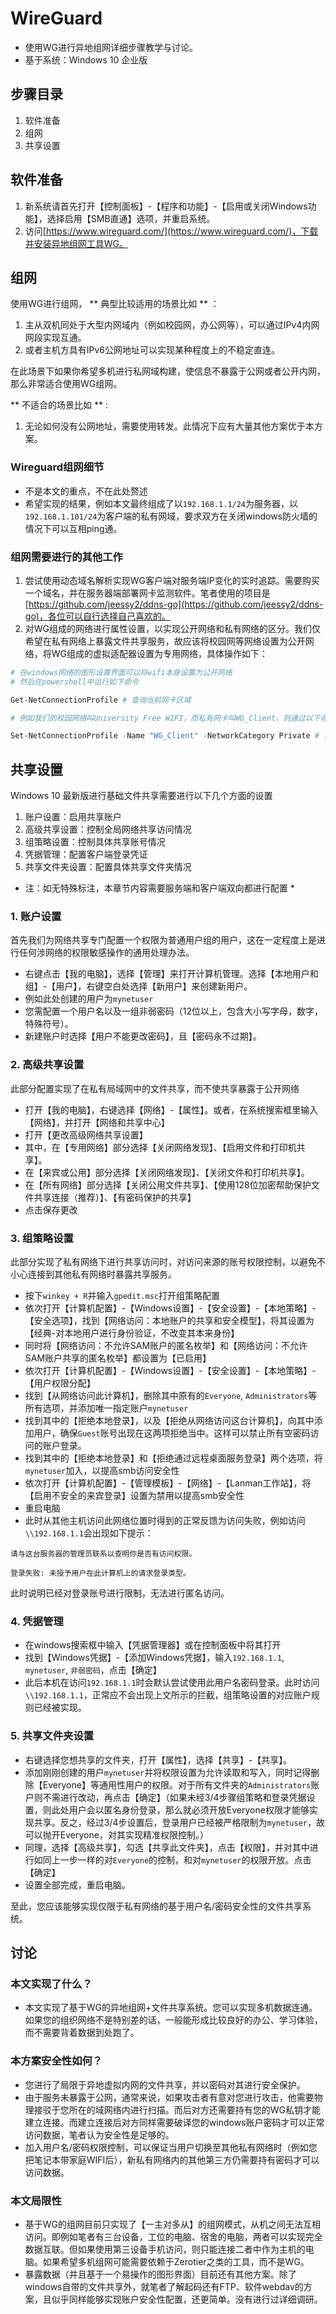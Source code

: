 # WireGuard
- 使用WG进行异地组网详细步骤教学与讨论。
- 基于系统：Windows 10 企业版

## 步骤目录
1. 软件准备
2. 组网
3. 共享设置

## 软件准备
1. 新系统请首先打开【控制面板】-【程序和功能】-【启用或关闭Windows功能】，选择启用【SMB直通】选项，并重启系统。
2. 访问[https://www.wireguard.com/](https://www.wireguard.com/)，下载并安装异地组网工具WG。


## 组网
使用WG进行组网， ** 典型比较适用的场景比如 ** ：
1. 主从双机同处于大型内网域内（例如校园网，办公网等），可以通过IPv4内网网段实现互通。
2. 或者主机方具有IPv6公网地址可以实现某种程度上的不稳定直连。

在此场景下如果你希望多机进行私网域构建，使信息不暴露于公网或者公开内网，那么非常适合使用WG组网。

 ** 不适合的场景比如 ** :
1. 无论如何没有公网地址，需要使用转发。此情况下应有大量其他方案优于本方案。

### Wireguard组网细节
- 不是本文的重点，不在此处赘述
- 希望实现的结果，例如本文最终组成了以`192.168.1.1/24`为服务器，以`192.168.1.101/24`为客户端的私有网域，要求双方在关闭windows防火墙的情况下可以互相ping通。

### 组网需要进行的其他工作
1. 尝试使用动态域名解析实现WG客户端对服务端IP变化的实时追踪。需要购买一个域名，并在服务器端部署网卡监测软件。笔者使用的项目是[https://github.com/jeessy2/ddns-go](https://github.com/jeessy2/ddns-go)，各位可以自行选择自己喜欢的。
2. 对WG组成的网络进行属性设置，以实现公开网络和私有网络的区分。我们仅希望在私有网络上暴露文件共享服务，故应该将校园网等网络设置为公开网络，将WG组成的虚拟适配器设置为专用网络，具体操作如下：
```powershell
# 在windows网络的图形设置界面可以将wifi本身设置为公开网络
# 然后在powershell中运行如下命令

Get-NetConnectionProfile # 查询当前网卡区域

# 例如我们的校园网络叫University Free WIFI，而私有网卡叫WG_Client，则通过以下命令将虚拟适配器设置为专用网络。

Set-NetConnectionProfile -Name "WG_Client" -NetworkCategory Private # 或Public
```
## 共享设置
Windows 10 最新版进行基础文件共享需要进行以下几个方面的设置
1. 账户设置：启用共享账户
2. 高级共享设置：控制全局网络共享访问情况
3. 组策略设置：控制具体共享账号情况
4. 凭据管理：配置客户端登录凭证
5. 共享文件夹设置：配置具体共享文件夹情况


* 注：如无特殊标注，本章节内容需要服务端和客户端双向都进行配置 *

### 1. 账户设置
首先我们为网络共享专门配置一个权限为普通用户组的用户，这在一定程度上是进行任何涉网络的权限敏感操作的通用处理办法。
- 右键点击【我的电脑】，选择【管理】来打开计算机管理。选择【本地用户和组】-【用户】，右键空白处选择【新用户】来创建新用户。
- 例如此处创建的用户为`mynetuser`
- 您需配置一个用户名以及一组非弱密码（12位以上，包含大小写字母，数字，特殊符号）。
- 新建账户时选择【用户不能更改密码】，且【密码永不过期】。

### 2. 高级共享设置
此部分配置实现了在私有局域网中的文件共享，而不使共享暴露于公开网络
- 打开【我的电脑】，右键选择【网络】-【属性】。或者，在系统搜索框里输入【网络】，并打开【网络和共享中心】
- 打开【更改高级网络共享设置】
- 其中，在【专用网络】部分选择【关闭网络发现】、【启用文件和打印机共享】。
- 在【来宾或公用】部分选择【关闭网络发现】、【关闭文件和打印机共享】。
- 在【所有网络】部分选择【关闭公用文件共享】、【使用128位加密帮助保护文件共享连接（推荐）】、【有密码保护的共享】
- 点击保存更改

### 3. 组策略设置
此部分实现了私有网络下进行共享访问时，对访问来源的账号权限控制，以避免不小心连接到其他私有网络时暴露共享服务。
- 按下`winkey + R`并输入`gpedit.msc`打开组策略配置
- 依次打开【计算机配置】-【Windows设置】-【安全设置】-【本地策略】-【安全选项】，找到【网络访问：本地账户的共享和安全模型】，将其设置为【经典-对本地用户进行身份验证，不改变其本来身份】
- 同时将【网络访问：不允许SAM账户的匿名枚举】和【网络访问：不允许SAM账户共享的匿名枚举】都设置为【已启用】
- 依次打开【计算机配置】-【Windows设置】-【安全设置】-【本地策略】-【用户权限分配】
- 找到【从网络访问此计算机】，删除其中原有的`Everyone`, `Administrators`等所有选项，并添加唯一指定账户`mynetuser`
- 找到其中的【拒绝本地登录】，以及【拒绝从网络访问这台计算机】，向其中添加用户，确保`Guest`账号出现在这两项拒绝当中。这样可以禁止所有空密码访问的账户登录。
- 找到其中的【拒绝本地登录】和【拒绝通过远程桌面服务登录】两个选项，将`mynetuser`加入，以提高smb访问安全性
- 依次打开【计算机配置】-【管理模板】-【网络】-【Lanman工作站】，将【启用不安全的来宾登录】设置为禁用以提高smb安全性
- 重启电脑
- 此时从其他主机访问此网络位置时得到的正常反馈为访问失败，例如访问`\\192.168.1.1`会出现如下提示：
```
请与这台服务器的管理员联系以查明你是否有访问权限。

登录失败: 未授予用户在此计算机上的请求登录类型。
```
此时说明已经对登录账号进行限制，无法进行匿名访问。

### 4. 凭据管理
- 在windows搜索框中输入【凭据管理器】或在控制面板中将其打开
- 找到【Windows凭据】-【添加Windows凭据】，输入`192.168.1.1`, `mynetuser`, `非弱密码`，点击【确定】
- 此后本机在访问`192.168.1.1`时会默认尝试使用此用户名密码登录。此时访问`\\192.168.1.1`，正常应不会出现上文所示的拦截，组策略设置的对应账户规则已经被实现。

### 5. 共享文件夹设置
- 右键选择您想共享的文件夹，打开【属性】，选择【共享】-【共享】。
- 添加刚刚创建的用户`mynetuser`并将权限设置为允许读取和写入，同时记得删除【Everyone】等通用性用户的权限。对于所有文件夹的`Administrators`账户则不需进行改动，再点击【确定】（如果未经3/4步骤组策略和登录凭据设置，则此处用户会以匿名身份登录，那么就必须开放Everyone权限才能够实现共享。反之，经过3/4步设置后，登录用户已经被严格限制为`mynetuser`，故可以抛开Everyone，对其实现精准权限控制。）
- 同理，选择【高级共享】，勾选【共享此文件夹】，点击【权限】，并对其中进行如同上一步一样的对`Everyone`的控制，和对`mynetuser`的权限开放。点击【确定】
- 设置全部完成，重启电脑。

至此，您应该能够实现仅限于私有网络的基于用户名/密码安全性的文件共享系统。


## 讨论

### 本文实现了什么？
- 本文实现了基于WG的异地组网+文件共享系统。您可以实现多机数据连通。如果您的组织网络不是特别差的话，一般能形成比较良好的办公、学习体验，而不需要背着数据到处跑了。

### 本方案安全性如何？
- 您进行了局限于异地虚拟内网的文件共享，并以密码对其进行安全保护。
- 由于服务未暴露于公网，通常来说，如果攻击者有意对您进行攻击，他需要物理接驳于您所在的域网络内进行扫描。而后对方还需要持有您的WG私钥才能建立连接。而建立连接后对方同样需要破译您的windows账户密码才可以正常访问数据，笔者认为安全性是足够的。
- 加入用户名/密码权限控制，可以保证当用户切换至其他私有网络时（例如您把笔记本带家庭WIFI后），新私有网络内的其他第三方仍需要持有密码才可以访问数据。

### 本文局限性
- 基于WG的组网目前只实现了【一主对多从】的组网模式，从机之间无法互相访问。即例如笔者有三台设备，工位的电脑、宿舍的电脑，两者可以实现完全数据互联。但如果使用第三设备手机访问，则只能连接二者中作为主机的电脑。如果希望多机组网可能需要依赖于Zerotier之类的工具，而不是WG。
- 暴露数据（并且基于一个易操作的图形界面）目前还有其他方案。除了windows自带的文件共享外，就笔者了解起码还有FTP、软件webdav的方案，且似乎同样能够实现账户安全性配置，还更简单。没有进行过详细调研。
